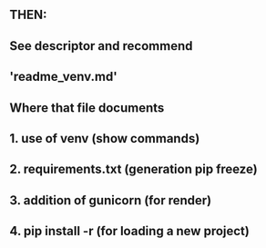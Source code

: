 ## THEN:
## 	 	See descriptor and recommend
##
##	'readme_venv.md'
##
##	Where that file documents 
##		1. use of venv  (show commands)
##		2. requirements.txt (generation pip freeze)
##		3. addition of gunicorn (for render)
##		4. pip install -r  (for loading a new project)